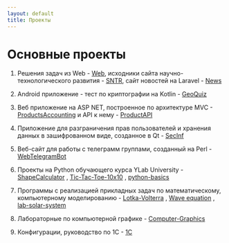 ```yaml
---
layout: default
title: Проекты
---
```


# Основные проекты

1. Решения задач из Web - [Web](https://github.com/smylebifa/SolutionsWeb), исходники сайта научно-технологического развития - [SNTR](https://github.com/smylebifa/SNTR), сайт новостей на Laravel - [News](https://github.com/smylebifa/News) 

1. Android приложение - тест по криптографии на Kotlin - [GeoQuiz](https://github.com/smylebifa/GeoQuiz)

1. Веб приложение на ASP NET, построенное по архитектуре MVC - [ProductsAccounting](https://github.com/smylebifa/ProductsAccounting) и API к нему - [ProductAPI](https://github.com/smylebifa/ProductAPI)

1. Приложение для разграничения прав пользователей и хранения данных в зашифрованном виде, созданное в Qt - [SecInf](https://github.com/smylebifa/SecInf2)

1. Веб-сайт для работы с телеграмм группами, созданный на Perl - [WebTelegramBot](https://github.com/smylebifa/WebTelegramBot)

1. Проекты на Python обучающего курса YLab University - [ShapeCalculator](https://github.com/smylebifa/ShapeCalculator) , [Tic-Tac-Toe-10x10](https://github.com/smylebifa/Tic-Tac-Toe-10x10) , [python-basics](https://github.com/smylebifa/python-basics)

1. Программы с реализацией прикладных задач по математическому, компьютерному моделированию - [Lotka-Volterra](https://github.com/smylebifa/Lotka-Volterra) , [Wave equation](https://github.com/smylebifa/Wave-equation) , [lab-solar-system](https://github.com/smylebifa/lab-solar-system)

1. Лабораторные по компьютерной графике - [Computer-Graphics](https://github.com/smylebifa/Computer-Graphics)

1. Конфигурации, руководство по 1C - [1C](https://github.com/smylebifa/1C)